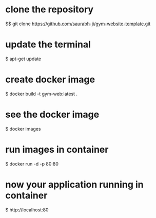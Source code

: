 # clone the repository 
$$ git clone https://github.com/saurabh-ji/gym-website-template.git

# update the terminal 

$ apt-get update

# create docker image
$ docker build -t gym-web:latest .

# see the docker image

$ docker images 

# run images in container 
$ docker run -d -p 80:80 

# now your application running in container 
$ http://localhost:80

